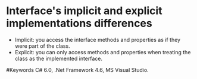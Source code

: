 # Interface's implicit and explicit implementations differences

- Implicit: you access the interface methods and properties as if they were part of the class.
- Explicit: you can only access methods and properties when treating the class as the implemented interface.

#Keywords
C# 6.0, .Net Framework 4.6, MS Visual Studio.
